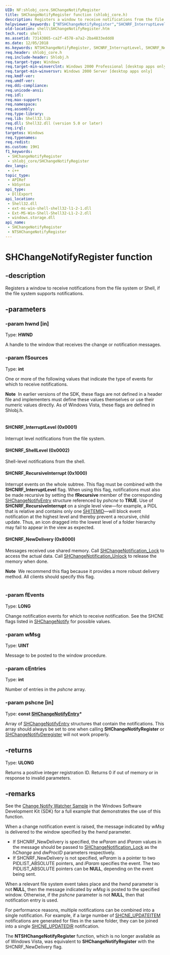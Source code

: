 ```yaml
---
UID: NF:shlobj_core.SHChangeNotifyRegister
title: SHChangeNotifyRegister function (shlobj_core.h)
description: Registers a window to receive notifications from the file system or Shell, if the file system supports notifications.
helpviewer_keywords: ["NTSHChangeNotifyRegister","SHCNRF_InterruptLevel","SHCNRF_NewDelivery","SHCNRF_RecursiveInterrupt","SHCNRF_ShellLevel","SHChangeNotifyRegister","SHChangeNotifyRegister function [Windows Shell]","_win32_SHChangeNotifyRegister","shell.SHChangeNotifyRegister","shlobj_core/NTSHChangeNotifyRegister","shlobj_core/SHChangeNotifyRegister"]
old-location: shell\SHChangeNotifyRegister.htm
tech.root: shell
ms.assetid: 73143865-ca2f-4578-a7a2-2ba4833eddd8
ms.date: 12/05/2018
ms.keywords: NTSHChangeNotifyRegister, SHCNRF_InterruptLevel, SHCNRF_NewDelivery, SHCNRF_RecursiveInterrupt, SHCNRF_ShellLevel, SHChangeNotifyRegister, SHChangeNotifyRegister function [Windows Shell], _win32_SHChangeNotifyRegister, shell.SHChangeNotifyRegister, shlobj_core/NTSHChangeNotifyRegister, shlobj_core/SHChangeNotifyRegister
req.header: shlobj_core.h
req.include-header: Shlobj.h
req.target-type: Windows
req.target-min-winverclnt: Windows 2000 Professional [desktop apps only]
req.target-min-winversvr: Windows 2000 Server [desktop apps only]
req.kmdf-ver: 
req.umdf-ver: 
req.ddi-compliance: 
req.unicode-ansi: 
req.idl: 
req.max-support: 
req.namespace: 
req.assembly: 
req.type-library: 
req.lib: Shell32.lib
req.dll: Shell32.dll (version 5.0 or later)
req.irql: 
targetos: Windows
req.typenames: 
req.redist: 
ms.custom: 19H1
f1_keywords:
 - SHChangeNotifyRegister
 - shlobj_core/SHChangeNotifyRegister
dev_langs:
 - c++
topic_type:
 - APIRef
 - kbSyntax
api_type:
 - DllExport
api_location:
 - Shell32.dll
 - ext-ms-win-shell-shell32-l1-2-1.dll
 - Ext-MS-Win-Shell-Shell32-L1-2-2.dll
 - windows.storage.dll
api_name:
 - SHChangeNotifyRegister
 - NTSHChangeNotifyRegister
---
```


# SHChangeNotifyRegister function


## -description

Registers a window to receive notifications from the file system or Shell, if the file system supports notifications.

## -parameters

### -param hwnd [in]

Type: <b>HWND</b>

A handle to the window that receives the change or notification messages.

### -param fSources

Type: <b>int</b>

One or more of the following values that indicate the type of events for which to receive notifications.
    
    					

<div class="alert"><b>Note</b>  In earlier versions of the SDK, these flags are not defined in a header file and implementers must define these values themselves or use their numeric values directly. As of Windows Vista, these flags are defined in Shlobj.h.</div>
<div> </div>


#### SHCNRF_InterruptLevel (0x0001)

Interrupt level notifications from the file system.



#### SHCNRF_ShellLevel (0x0002)

Shell-level notifications from the shell.



#### SHCNRF_RecursiveInterrupt (0x1000)

Interrupt events on the whole subtree. This flag must be combined with the <b>SHCNRF_InterruptLevel</b> flag. When using this flag, notifications must also be made recursive by setting the <b>fRecursive</b> member of the corresponding <a href="/windows/desktop/api/shlobj_core/ns-shlobj_core-shchangenotifyentry">SHChangeNotifyEntry</a> structure referenced by <i>pshcne</i> to <b>TRUE</b>. Use of <b>SHCNRF_RecursiveInterrupt</b> on a single level view—for example, a PIDL that is relative and contains only one <a href="/windows/desktop/api/shtypes/ns-shtypes-shitemid">SHITEMID</a>—will block event notification at the highest level and thereby prevent a recursive, child update. Thus, an icon dragged into the lowest level of a folder hierarchy may fail to appear in the view as expected.



#### SHCNRF_NewDelivery (0x8000)

Messages received use shared memory. Call <a href="/windows/desktop/api/shlobj_core/nf-shlobj_core-shchangenotification_lock">SHChangeNotification_Lock</a> to access the actual data. Call <a href="/windows/desktop/api/shlobj_core/nf-shlobj_core-shchangenotification_unlock">SHChangeNotification_Unlock</a> to release the memory when done.
        
                                

<div class="alert"><b>Note</b>  We recommend this flag because it provides a more robust delivery method. All clients should specify this flag.</div>
<div> </div>

### -param fEvents

Type: <b>LONG</b>

Change notification events for which to receive notification. See the SHCNE flags listed in <a href="/windows/desktop/api/shlobj_core/nf-shlobj_core-shchangenotify">SHChangeNotify</a> for possible values.

### -param wMsg

Type: <b>UINT</b>

Message to be posted to the window procedure.

### -param cEntries

Type: <b>int</b>

Number of entries in the <i>pshcne</i> array.

### -param pshcne [in]

Type: <b>const <a href="/windows/desktop/api/shlobj_core/ns-shlobj_core-shchangenotifyentry">SHChangeNotifyEntry</a>*</b>

Array of <a href="/windows/desktop/api/shlobj_core/ns-shlobj_core-shchangenotifyentry">SHChangeNotifyEntry</a> structures that contain the notifications. This array should always be set to one when calling <b>SHChangeNotifyRegister</b> or <a href="/windows/desktop/api/shlobj_core/nf-shlobj_core-shchangenotifyderegister">SHChangeNotifyDeregister</a> will not work properly.

## -returns

Type: <b>ULONG</b>

Returns a positive integer registration ID. Returns 0 if out of memory or in response to invalid parameters.

## -remarks

See the <a href="/previous-versions/windows/desktop/legacy/dd940348(v=vs.85)">Change Notify Watcher Sample</a> in the Windows Software Development Kit (SDK) for a full example that demonstrates the use of this function.

When a change notification event is raised, the message indicated by <i>wMsg</i> is delivered to the window specified by the <i>hwnd</i> parameter. 

                

<ul>
<li>If SHCNRF_NewDelivery is specified, the <i>wParam</i> and <i>lParam</i> values in the message should be passed to <a href="/windows/desktop/api/shlobj_core/nf-shlobj_core-shchangenotification_lock">SHChangeNotification_Lock</a> as the <i>hChange</i> and <i>dwProcID</i> parameters respectively.</li>
<li>If SHCNRF_NewDelivery is not specified, <i>wParam</i> is a pointer to two PIDLIST_ABSOLUTE pointers, and <i>lParam</i> specifies the event. The two PIDLIST_ABSOLUTE pointers can be <b>NULL</b>, depending on the event being sent.</li>
</ul>
When a relevant file system event takes place and the <i>hwnd</i> parameter is not <b>NULL</b>, then the message indicated by <i>wMsg</i> is posted to the specified window. Otherwise, if the <i>pshcne</i> parameter is not <b>NULL</b>, then that notification entry is used.

For performance reasons, multiple notifications can be combined into a single notification. For example, if a large number of <a href="/windows/desktop/api/shlobj_core/nf-shlobj_core-shchangenotify">SHCNE_UPDATEITEM</a> notifications are generated for files in the same folder, they can be joined into a single <a href="/windows/desktop/api/shlobj_core/nf-shlobj_core-shchangenotify">SHCNE_UPDATEDIR</a> notification.

The <b>NTSHChangeNotifyRegister</b> function, which is no longer available as of Windows Vista, was equivalent to <b>SHChangeNotifyRegister</b> with the SHCNRF_NewDelivery flag.